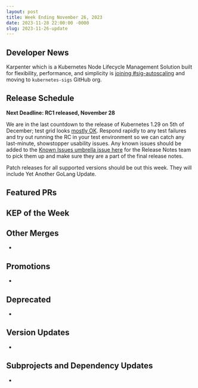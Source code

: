 ```yaml
---
layout: post
title: Week Ending November 26, 2023
date: 2023-11-28 22:00:00 -0000
slug: 2023-11-26-update
---
```


## Developer News

Karpenter which is a Kubernetes Node Lifecycle Management Solution built for flexibility, performance, and simplicity is [joining #sig-autoscaling](https://github.com/kubernetes/org/issues/4562) and moving to `kubernetes-sigs` GitHub org.

## Release Schedule

**Next Deadline: RC1 released, November 28**


We are in the last countdown to the release of Kubernetes 1.29 on 5th of December; test grid looks [mostly OK](https://testgrid.k8s.io/sig-release-1.29-blocking). Respond rapidly to any test failures and try out running the RC in your test environment so we can catch any last-minute, showstopper usability issues. Any known issues should be added to the [Known Issues umbrella issue here](https://github.com/kubernetes/kubernetes/issues/121886) for the Release Notes team to pick them up and make sure they are a part of the final release notes.

Patch releases for all supported versions should be out this week. They will include Yet Another GoLang Update.

## Featured PRs


## KEP of the Week


## Other Merges

*

## Promotions

*

## Deprecated

*

## Version Updates

*

## Subprojects and Dependency Updates

*
